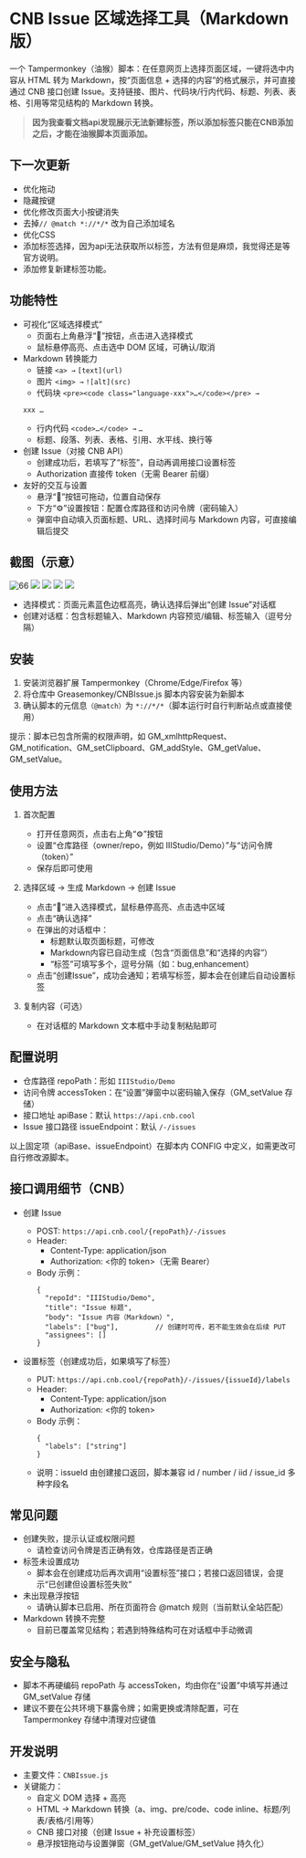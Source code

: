 # CNB Issue 区域选择工具（Markdown 版）

一个 Tampermonkey（油猴）脚本：在任意网页上选择页面区域，一键将选中内容从 HTML 转为 Markdown，按“页面信息 + 选择的内容”的格式展示，并可直接通过 CNB 接口创建 Issue。支持链接、图片、代码块/行内代码、标题、列表、表格、引用等常见结构的 Markdown 转换。

> **因为我查看文档api发现展示无法新建标签，所以添加标签只能在CNB添加之后，才能在油猴脚本页面添加。**

## 下一次更新

- 优化拖动
- 隐藏按键
- 优化修改页面大小按键消失
- 去掉`// @match *://*/*` 改为自己添加域名
- 优化CSS
- 添加标签选择，因为api无法获取所以标签，方法有但是麻烦，我觉得还是等官方说明。
- 添加修复新建标签功能。

## 功能特性

- 可视化“区域选择模式”
  - 页面右上角悬浮“📝”按钮，点击进入选择模式
  - 鼠标悬停高亮、点击选中 DOM 区域，可确认/取消
- Markdown 转换能力
  - 链接 `<a> →` `[text](url)`
  - 图片 `<img> →` `![alt](src)`
  - 代码块 `<pre><code class="language-xxx">…</code></pre> →` 
  ```
  xxx … 
  ```
  - 行内代码 `<code>…</code> →` `…`
  - 标题、段落、列表、表格、引用、水平线、换行等
- 创建 Issue（对接 CNB API）
  - 创建成功后，若填写了“标签”，自动再调用接口设置标签
  - Authorization 直接传 token（无需 Bearer 前缀）
- 友好的交互与设置
  - 悬浮“📝”按钮可拖动，位置自动保存
  - 下方“⚙️”设置按钮：配置仓库路径和访问令牌（密码输入）
  - 弹窗中自动填入页面标题、URL、选择时间与 Markdown 内容，可直接编辑后提交

## 截图（示意）
![66](./image/1.jpg)
![](./image/2.jpg)
![](./image/3.jpg)
![](./image/4.jpg)
![](./image/5.jpg)
- 选择模式：页面元素蓝色边框高亮，确认选择后弹出“创建 Issue”对话框
- 创建对话框：包含标题输入、Markdown 内容预览/编辑、标签输入（逗号分隔）

## 安装

1) 安装浏览器扩展 Tampermonkey（Chrome/Edge/Firefox 等）
2) 将仓库中 Greasemonkey/CNBIssue.js 脚本内容安装为新脚本
3) 确认脚本的元信息`（@match）`为 `*://*/*`（脚本运行时自行判断站点或直接使用）

提示：脚本已包含所需的权限声明，如 GM_xmlhttpRequest、GM_notification、GM_setClipboard、GM_addStyle、GM_getValue、GM_setValue。

## 使用方法

1) 首次配置
   - 打开任意网页，点击右上角“⚙️”按钮
   - 设置“仓库路径（owner/repo，例如 IIIStudio/Demo）”与“访问令牌（token）”
   - 保存后即可使用

2) 选择区域 → 生成 Markdown → 创建 Issue
   - 点击“📝”进入选择模式，鼠标悬停高亮、点击选中区域
   - 点击“确认选择”
   - 在弹出的对话框中：
     - 标题默认取页面标题，可修改
     - Markdown内容已自动生成（包含“页面信息”和“选择的内容”）
     - “标签”可填写多个，逗号分隔（如：bug,enhancement）
   - 点击“创建Issue”，成功会通知；若填写标签，脚本会在创建后自动设置标签

3) 复制内容（可选）
   - 在对话框的 Markdown 文本框中手动复制粘贴即可

## 配置说明

- 仓库路径 repoPath：形如 `IIIStudio/Demo`
- 访问令牌 accessToken：在“设置”弹窗中以密码输入保存（GM_setValue 存储）
- 接口地址 apiBase：默认 `https://api.cnb.cool`
- Issue 接口路径 issueEndpoint：默认 `/-/issues`

以上固定项（apiBase、issueEndpoint）在脚本内 CONFIG 中定义，如需更改可自行修改源脚本。

## 接口调用细节（CNB）

- 创建 Issue
  - POST: `https://api.cnb.cool/{repoPath}/-/issues`
  - Header:
    - Content-Type: application/json
    - Authorization: <你的 token>（无需 Bearer）
  - Body 示例：
    ```
    {
      "repoId": "IIIStudio/Demo",
      "title": "Issue 标题",
      "body": "Issue 内容（Markdown）",
      "labels": ["bug"],         // 创建时可传，若不能生效会在后续 PUT
      "assignees": []
    }
    ```

- 设置标签（创建成功后，如果填写了标签）
  - PUT: `https://api.cnb.cool/{repoPath}/-/issues/{issueId}/labels`
  - Header:
    - Content-Type: application/json
    - Authorization: <你的 token>
  - Body 示例：
    ```
    {
      "labels": ["string"]
    }
    ```
  - 说明：issueId 由创建接口返回，脚本兼容 id / number / iid / issue_id 多种字段名

## 常见问题

- 创建失败，提示认证或权限问题
  - 请检查访问令牌是否正确有效，仓库路径是否正确
- 标签未设置成功
  - 脚本会在创建成功后再次调用“设置标签”接口；若接口返回错误，会提示“已创建但设置标签失败”
- 未出现悬浮按钮
  - 请确认脚本已启用、所在页面符合 @match 规则（当前默认全站匹配）
- Markdown 转换不完整
  - 目前已覆盖常见结构；若遇到特殊结构可在对话框中手动微调

## 安全与隐私

- 脚本不再硬编码 repoPath 与 accessToken，均由你在“设置”中填写并通过 GM_setValue 存储
- 建议不要在公共环境下暴露令牌；如需更换或清除配置，可在 Tampermonkey 存储中清理对应键值

## 开发说明

- 主要文件：`CNBIssue.js`
- 关键能力：
  - 自定义 DOM 选择 + 高亮
  - HTML → Markdown 转换（a、img、pre/code、code inline、标题/列表/表格/引用等）
  - CNB 接口对接（创建 Issue + 补充设置标签）
  - 悬浮按钮拖动与设置弹窗（GM_getValue/GM_setValue 持久化）

